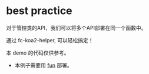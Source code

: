 # best practice

对于管控类的API，我们可以将多个API部署在同一个函数中。

通过 fc-koa2-helper, 可以轻松搞定！

本 demo 的代码仅供参考。

* 本例子需要用 [fun](https://github.com/aliyun/fun) 部署。
